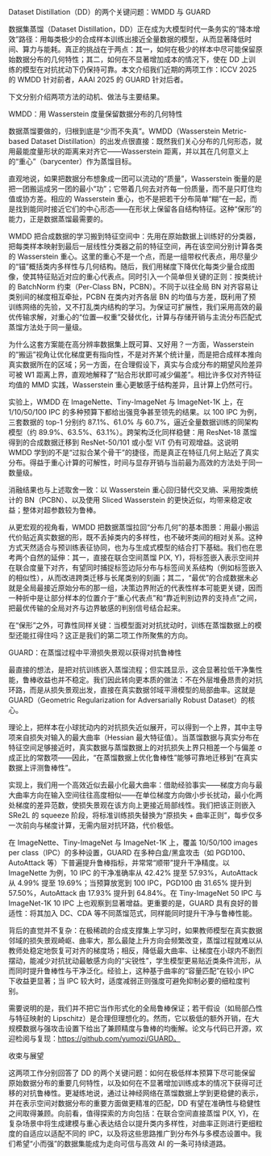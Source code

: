 Dataset Distillation（DD）的两个关键问题：WMDD 与 GUARD

数据集蒸馏（Dataset Distillation，DD）正在成为大模型时代一条务实的“降本增效”路径：用每类极少的合成样本训练出接近全量数据的模型，从而显著降低时间、算力与能耗。真正的挑战在于两点：其一，如何在极少的样本中尽可能保留原始数据分布的几何特性；其二，如何在不显著增加成本的情况下，使在 DD 上训练的模型在对抗扰动下仍保持可靠。本文介绍我们近期的两项工作：ICCV 2025 的 WMDD 针对前者，AAAI 2025 的 GUARD 针对后者。

下文分别介绍两项方法的动机、做法与主要结果。

WMDD：用 Wasserstein 度量保留数据分布的几何特性

数据蒸馏要做的，归根到底是“少而不失真”。WMDD（Wasserstein Metric-based Dataset Distillation）的出发点很直接：既然我们关心分布的几何形态，就用最能度量形状的距离来对齐它——Wasserstein 距离，并以其在几何意义上的“重心”（barycenter）作为蒸馏目标。

直观地说，如果把数据分布想象成一团可以流动的“质量”，Wasserstein 衡量的是把一团搬运成另一团的最小“功”；它带着几何去对齐每一份质量，而不是只盯住均值或协方差。相应的 Wasserstein 重心，也不是把若干分布简单“糊”在一起，而是找到能同时接近它们的中心形态——在形状上保留各自结构特征。这种“保形”的能力，正是数据蒸馏最需要的。

WMDD 把合成数据的学习搬到特征空间中：先用在原始数据上训练好的分类器，把每类样本映射到最后一层线性分类器之前的特征空间，再在该空间分别计算各类的 Wasserstein 重心。这里的重心不是一个点，而是一组带权代表点，用尽量少的“锚”概括类内多样性与几何结构。随后，我们用梯度下降优化每类少量合成图像，使其特征贴近对应的重心代表点。同时引入一个简单但关键的正则：按类统计的 BatchNorm 约束（Per-Class BN，PCBN）。不同于以往全局 BN 对齐容易让类别间的梯度相互牵扯，PCBN 在类内对齐各层 BN 的均值与方差，既利用了预训练网络的先验，又不打乱类内结构的学习。为保证可扩展性，我们采用高效的最优传输求解，对重心的“位置—权重”交替优化，计算与存储开销与主流分布匹配式蒸馏方法处于同一量级。

为什么这套方案能在高分辨率数据集上既可算、又好用？一方面，Wasserstein 的“搬运”视角让优化梯度更有指向性，不是对齐某个统计量，而是把合成样本推向真实数据所在的区域；另一方面，在合理假设下，真实与合成分布的期望风险差异可被 W1 距离上界，直观地解释了“贴合形状即可减少偏差”。相比许多仅对齐特征均值的 MMD 实践，Wasserstein 重心更敏感于结构差异，且计算上仍然可行。

实验上，WMDD 在 ImageNette、Tiny-ImageNet 与 ImageNet-1K 上，在 1/10/50/100 IPC 的多种预算下都给出强竞争甚至领先的结果。以 100 IPC 为例，三套数据的 top-1 分别约 87.1%、61.0% 与 60.7%，逼近全量数据训练的同架构模型（约 89.9%、63.5%、63.1%）。跨架构泛化同样稳健：用 ResNet-18 蒸馏得到的合成数据迁移到 ResNet-50/101 或小型 ViT 仍有可观增益。这说明 WMDD 学到的不是“过拟合某个骨干”的捷径，而是真正在特征几何上贴近了真实分布。得益于重心计算的可解性，时间与显存开销与当前最为高效的方法处于同一数量级。

消融结果也与上述取舍一致：以 Wasserstein 重心回归替代交叉熵、采用按类统计的 BN（PCBN）、以及使用 Sliced Wasserstein 的更快近似，均带来稳定收益；整体对超参数较为鲁棒。

从更宏观的视角看，WMDD 把数据蒸馏拉回“分布几何”的基本图景：用最小搬运代价贴近真实数据的形，既不丢掉类内的多样性，也不破坏类间的相对关系。这种方式天然适合与预训练表征协同，也为与生成式模型的结合打下基础。我们也在思考两个自然的延伸：其一，直接在联合空间蒸馏 P(X, Y)，将标签嵌入表示空间并在联合度量下对齐，有望同时捕捉标签边际分布与标签间关系结构（例如标签嵌入的相似性），从而改进跨类迁移与长尾类别的刻画；其二，“最优”的合成数据未必就是全局最接近原始分布的那一组，决策边界附近的代表性样本可能更关键，因而一种折中是让部分样本的位置介于“重心代表点”和“靠近判别边界的支持点”之间，把最优传输的全局对齐与边界敏感的判别信号结合起来。

在“保形”之外，可靠性同样关键：当模型面对对抗扰动时，训练在蒸馏数据上的模型还能扛得住吗？这正是我们的第二项工作所聚焦的方向。

GUARD：在蒸馏过程中平滑损失景观以获得对抗鲁棒性

最直接的想法，是把对抗训练嵌入蒸馏流程；但实践显示，这会显著拉低干净集性能，鲁棒收益也并不稳定。我们因此转向更本质的做法：不在外层堆叠昂贵的对抗环路，而是从损失景观出发，直接在真实数据邻域平滑模型的局部曲率。这就是 GUARD（Geometric Regularization for Adversarially Robust Dataset）的核心。

理论上，把样本在小球扰动内的对抗损失近似展开，可以得到一个上界，其中主导项来自损失对输入的最大曲率（Hessian 最大特征值）。当蒸馏数据与真实分布在特征空间足够接近时，真实数据与蒸馏数据上的对抗损失上界只相差一个与偏差 σ 成正比的常数项——因此，“在蒸馏数据上优化鲁棒性”能够可靠地迁移到“在真实数据上评测鲁棒性”。

实现上，我们用一个高效近似去最小化最大曲率：借助经验事实——梯度方向与最大曲率方向在输入空间往往高度相似——在单位梯度方向做小步长扰动，最小化两处梯度的差异范数，使损失景观在该方向上更接近局部线性。我们把该正则嵌入 SRe2L 的 squeeze 阶段，将标准训练损失替换为“原损失 + 曲率正则”，每步仅多一次前向与梯度计算，无需内层对抗环路，代价极低。

在 ImageNette、Tiny-ImageNet 与 ImageNet-1K 上，覆盖 10/50/100 images per class（IPC）的多种设置，GUARD 在多种白盒/黑盒攻击（如 PGD100、AutoAttack 等）下普遍提升鲁棒指标，并常常“顺带”提升干净精度。以 ImageNette 为例，10 IPC 的干净准确率从 42.42% 提至 57.93%，AutoAttack 从 4.99% 提至 19.69%；当预算放宽到 100 IPC，PGD100 由 31.65% 提升到 57.50%，AutoAttack 由 17.93% 提升到 64.84%。在 Tiny-ImageNet 50 IPC 与 ImageNet-1K 10 IPC 上也观察到显著增益。更重要的是，GUARD 具有良好的普适性：将其加入 DC、CDA 等不同蒸馏范式，同样能同时提升干净与鲁棒性能。

背后的直觉并不复杂：在极稀疏的合成支撑集上学习时，如果教师模型在真实数据邻域的损失景观崎岖、曲率大，那么最陡上升方向会频繁改变，蒸馏过程就难以从教师处稳定地恢复可对齐的梯度场；相反，降低最大曲率、让梯度在小球内不剧烈摆动，能减少对抗扰动最敏感方向的“尖锐性”，学生模型更易贴近类条件流形，从而同时提升鲁棒性与干净泛化。经验上，这种基于曲率的“容量匹配”在较小 IPC 下收益更显著；当 IPC 较大时，适度减弱正则强度可避免抑制必要的细粒度判别。

需要说明的是，我们并不把它当作形式化的全局鲁棒保证；若干假设（如局部凸性与特征映射的 Lipschitz）是合理但理想化的。然而，它以极低的额外开销，在大规模数据与强攻击设置下给出了兼顾精度与鲁棒的均衡解。论文与代码已开源，欢迎检阅与复现：https://github.com/yumozi/GUARD。

收束与展望

这两项工作分别回答了 DD 的两个关键问题：如何在极低样本预算下尽可能保留原始数据分布的重要几何特性，以及如何在不显著增加训练成本的情况下获得可迁移的对抗鲁棒性。更凝练地说，通过让神经网络在蒸馏数据上学到更稳健的表示，并在表示空间对数据分布的重要方面做更精准的匹配，DD 有望在准确性与稳健性之间取得兼顾。向前看，值得探索的方向包括：在联合空间直接蒸馏 P(X, Y)，在复杂场景中将生成建模与重心表达结合以提升类内多样性，对曲率正则进行更细粒度的自适应以适配不同的 IPC，以及将这些思路推广到分布外与多模态设置中。我们希望“小而强”的数据集能成为走向可信与高效 AI 的一条可持续道路。
